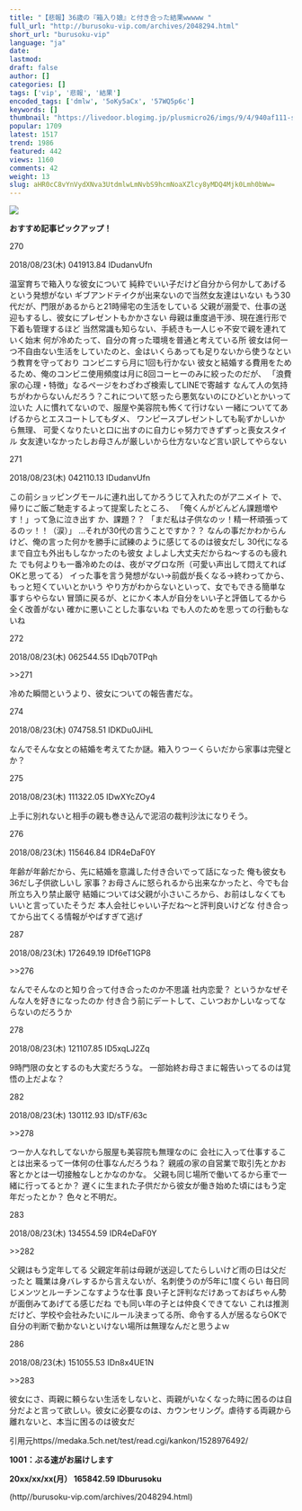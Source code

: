```yaml
---
title: "【悲報】36歳の『箱入り娘』と付き合った結果wwwww "
full_url: "http://burusoku-vip.com/archives/2048294.html"
short_url: "burusoku-vip"
language: "ja"
date: 
lastmod: 
draft: false
author: []
categories: []
tags: ['vip', '悲報', '結果']
encoded_tags: ['dmlw', '5oKy5aCx', '57WQ5p6c']
keywords: []
thumbnail: "https://livedoor.blogimg.jp/plusmicro26/imgs/9/4/940af111-s.png"
popular: 1709
latest: 1517
trend: 1986
featured: 442
views: 1160
comments: 42
weight: 13
slug: aHR0cC8vYnVydXNva3UtdmlwLmNvbS9hcmNoaXZlcy8yMDQ4Mjk0Lmh0bWw=
---
```


![](https://livedoor.blogimg.jp/plusmicro26/imgs/9/4/940af111-s.png)

<div><p><b>おすすめ記事ピックアップ！</b></p> <p class='g-ad1'> </p> <p class='g-ad2'> </p> <p></p> <p>270 <p> 2018/08/23(木) 041913.84 IDudanvUfn</p></p><p> 温室育ちで箱入りな彼女について 純粋でいい子だけど自分から何かしてあげるという発想がない ギブアンドテイクが出来ないので当然女友達はいない もう30代だが、門限があるからと21時帰宅の生活をしている 父親が溺愛で、仕事の送迎もするし、彼女にプレゼントもかかさない 母親は重度過干渉、現在進行形で下着も管理するほど 当然常識も知らない、手続きも一人じゃ不安で親を連れていく始末 何が冷めたって、自分の育った環境を普通と考えている所 彼女は何一つ不自由ない生活をしていたのと、金はいくらあっても足りないから使うなという教育を守っており コンビニすら月に1回も行かない 彼女と結婚する費用をためるため、俺のコンビニ使用頻度は月に8回コーヒーのみに絞ったのだが、 「浪費家の心理・特徴」なるページをわざわざ検索してLINEで寄越す なんて人の気持ちがわからないんだろう？これについて怒ったら悪気ないのにひどいとかいって泣いた 人に慣れてないので、服屋や美容院も怖くて行けない 一緒についててあげるからとエスコートしてもダメ、 ワンピースプレゼントしても恥ずかしいから無理、 可愛くなりたいと口に出すのに自力じゃ努力できずずっと喪女スタイル 女友達いなかったしお母さんが厳しいから仕方ないなど言い訳してやらない </p> <p>271 <p> 2018/08/23(木) 042110.13 IDudanvUfn</p></p><p> この前ショッピングモールに連れ出してかろうじて入れたのがアニメイト で、帰りにご飯ご馳走するよって提案したところ、 「俺くんがどんどん課題増やす！」って急に泣き出す か、課題？？ 「まだ私は子供なのッ！精一杯頑張ってるのッ！！（涙）」 …それが30代の言うことですか？？ なんの事だかわからんけど、俺の言った何かを勝手に試練のように感じてるのは彼女だし 30代になるまで自立も外出もしなかったのも彼女 よしよし大丈夫だからね〜するのも疲れた でも何よりも一番冷めたのは、夜がマグロな所（可愛い声出して悶えてればOKと思ってる） イった事を言う発想がない→前戯が長くなる→終わってから、もっと短くていいとかいう やり方がわからないといって、女でもできる簡単な事すらやらない 冒頭に戻るが、とにかく本人が自分をいい子と評価してるから全く改善がない 確かに悪いことした事ないね でも人のためを思っての行動もないね </p> <p>272 <p> 2018/08/23(木) 062544.55 IDqb70TPqh</p></p><p> <p class='anchor'>>>271</p> 冷めた瞬間というより、彼女についての報告書だな。 </p> <p>274 <p> 2018/08/23(木) 074758.51 IDKDu0JiHL</p></p><p> なんでそんな女との結婚を考えてたか謎。箱入りつーくらいだから家事は完璧とか？ </p> <p>275 <p> 2018/08/23(木) 111322.05 IDwXYcZOy4</p></p><p> 上手に別れないと相手の親も巻き込んで泥沼の裁判沙汰になりそう。 </p> <p>276 <p> 2018/08/23(木) 115646.84 IDR4eDaF0Y</p></p><p> 年齢が年齢だから、先に結婚を意識した付き合いでって話になった 俺も彼女も36だし子供欲しいし 家事？お母さんに怒られるから出来なかったと、今でも台所立ち入り禁止厳守 結婚については父親が小さいころから、お前はしなくてもいいと言っていたそうだ 本人会社じゃいい子だね〜と評判良いけどな 付き合ってから出てくる情報がやばすぎて逃げ </p> <p>287 <p> 2018/08/23(木) 172649.19 IDf6eT1GP8</p></p><p> <p class='anchor'>>>276</p> なんでそんなのと知り合って付き合ったのか不思議 社内恋愛？ というかなぜそんな人を好きになったのか 付き合う前にデートして、こいつおかしいなってならないのだろうか </p> <p>278 <p> 2018/08/23(木) 121107.85 ID5xqLJ2Zq</p></p><p> 9時門限の女とするのも大変だろうな。 一部始終お母さまに報告いってるのは覚悟の上だよな？ </p> <p>282 <p> 2018/08/23(木) 130112.93 ID/sTF/63c</p></p><p> <p class='anchor'>>>278</p> つーか人なれしてないから服屋も美容院も無理なのに 会社に入って仕事することは出来るって一体何の仕事なんだろうね？ 親戚の家の自営業で取引先とかお客とかとは一切接触なしとかなのかな。 父親も同じ場所で働いてるから車で一緒に行ってるとか？ 遅くに生まれた子供だから彼女が働き始めた頃にはもう定年だったとか？ 色々と不明だ。 </p> <p>283 <p> 2018/08/23(木) 134554.59 IDR4eDaF0Y</p></p><p> <p class='anchor'>>>282</p> 父親はもう定年してる 父親定年前は母親が送迎してたらしいけど雨の日は父だったと 職業は身バレするから言えないが、名刺使うのが5年に1度くらい 毎日同じメンツとルーチンこなすような仕事 良い子と評判なだけあっておばちゃん勢が面倒みてあげてる感じだね でも同い年の子とは仲良くできてない これは推測だけど、学校や会社みたいにルール決まってる所、命令する人が居るならOKで 自分の判断で動かないといけない場所は無理なんだと思うよｗ </p> <p>286 <p> 2018/08/23(木) 151055.53 IDn8x4UE1N</p></p><p> <p class='anchor'>>>283</p> 彼女にさ、両親に頼らない生活をしないと、両親がいなくなった時に困るのは自分だよと言って欲しい。彼女に必要なのは、カウンセリング。虐待する両親から離れないと、本当に困るのは彼女だ </p> <p>引用元https//medaka.5ch.net/test/read.cgi/kankon/1528976492/</p> <p id='csw_block'></p> <p id='divSP1'> </p> <p><b>1001：ぶる速がお届けします <p> 20xx/xx/xx(月） 165842.59 IDburusoku</p></b></p> <p class='g-ad1'> </p> <p class='g-ad2'> </p> <p id='divSP'> </p> </div>

(http//burusoku-vip.com/archives/2048294.html)
